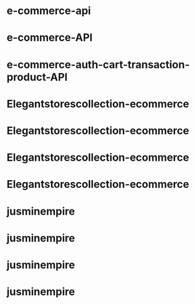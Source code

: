 # e-commerce-api
# e-commerce-API
# e-commerce-auth-cart-transaction-product-API
# Elegantstorescollection-ecommerce
# Elegantstorescollection-ecommerce
# Elegantstorescollection-ecommerce
# Elegantstorescollection-ecommerce
# jusminempire
# jusminempire
# jusminempire
# jusminempire

